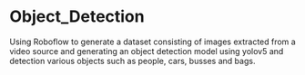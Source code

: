# Object_Detection
Using Roboflow to generate a dataset consisting of images extracted from a video source and generating an object detection model using yolov5 and detection various objects such as people, cars, busses and bags.
